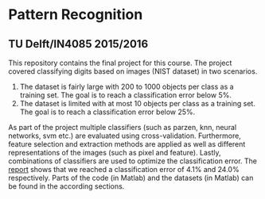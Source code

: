 # Pattern Recognition
## TU Delft/IN4085 2015/2016
This repository contains the final project for this course. The project covered classifying digits based on images (NIST dataset) in two scenarios.

1. The dataset is fairly large with 200 to 1000 objects per class as a training set. The goal is to reach a classification error below 5%.
2. The dataset is limited with at most 10 objects per class as a training set. The goal is to reach a classification error below 25%.

As part of the project multiple classifiers (such as parzen, knn, neural networks, svm etc.) are evaluated using cross-validation. Furthermore, feature selection and extraction methods are applied as well as different representations of the images (such as pixel and feature). Lastly, combinations of classifiers are used to optimize the classification error. The [report](report/IN4085-Report-2016-Grigorios-Kyriakos-Dominik.pdf) shows that we reached a classification error of 4.1% and 24.0% respectively. Parts of the code (in Matlab) and the datasets (in Matlab) can be found in the according sections.
